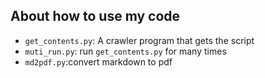 ## About how to use my code

- `get_contents.py`: A crawler program that gets the script
- `muti_run.py`: run `get_contents.py` for many times
- `md2pdf.py`:convert markdown to pdf

